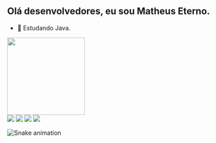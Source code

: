## Olá desenvolvedores, eu sou Matheus Eterno.

- 🌱 Estudando Java.

<div>
  <a href="https://github.com/matheuseterno">
  <img height="180em" src="https://github-readme-stats.vercel.app/api/top-langs/?username=matheuseterno&layout=compact&langs_count=7&theme=chartreuse-dark"/>
</div>
<div> 
  <a href = "mailto:matheus.eterno@outlook.com.br"><img src="https://img.shields.io/badge/Microsoft_Outlook-0078D4?style=for-the-badge&logo=microsoft-outlook&logoColor=white" target="_blank"></a>
  <a href="https://www.linkedin.com/in/matheus-eterno" target="_blank"><img src="https://img.shields.io/badge/-LinkedIn-%230077B5?style=for-the-badge&logo=linkedin&logoColor=white" target="_blank"></a>
  <a href="https://twitter.com/MatheusEternoG" target="_blank"><img src="https://img.shields.io/badge/Twitter-1DA1F2?style=for-the-badge&logo=twitter&logoColor=white" target="_blank"></a>
  <a href="https://instagram.com/matheus.eterno" target="_blank"><img src="https://img.shields.io/badge/-Instagram-%23E4405F?style=for-the-badge&logo=instagram&logoColor=white" target="_blank"></a>
  
  ![Snake animation](https://github.com/matheuseterno/matheuseterno/blob/output/github-contribution-grid-snake.svg)
 
</div>

